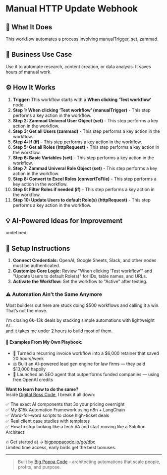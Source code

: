 # Manual HTTP Update Webhook

## 🚀 What It Does
This workflow automates a process involving manualTrigger, set, zammad.

## 💼 Business Use Case
Use it to automate research, content creation, or data analysis. It saves hours of manual work.

## ⚙️ How It Works
1.  **Trigger:** This workflow starts with a **When clicking ‘Test workflow’** node.
2. **Step 1: When clicking ‘Test workflow’ (manualTrigger)** - This step performs a key action in the workflow.
3. **Step 2: Zammad Univeral User Object (set)** - This step performs a key action in the workflow.
4. **Step 3: Get all Users (zammad)** - This step performs a key action in the workflow.
5. **Step 4: If (if)** - This step performs a key action in the workflow.
6. **Step 5: Get all Roles (httpRequest)** - This step performs a key action in the workflow.
7. **Step 6: Basic Variables (set)** - This step performs a key action in the workflow.
8. **Step 7: Zammad Univeral Role Object (set)** - This step performs a key action in the workflow.
9. **Step 8: Convert to Excel Roles (convertToFile)** - This step performs a key action in the workflow.
10. **Step 9: Filter Roles if needed (if)** - This step performs a key action in the workflow.
11. **Step 10: Update Users to default Role(s) (httpRequest)** - This step performs a key action in the workflow.

## 💡 AI-Powered Ideas for Improvement
undefined

## 🔧 Setup Instructions
1. **Connect Credentials:** OpenAI, Google Sheets, Slack, and other nodes must be authenticated.
2. **Customize Core Logic:** Review "When clicking ‘Test workflow’" and "Update Users to default Role(s)" for IDs, table names, and URLs.
3. **Activate the Workflow:** Set the workflow to "Active" after testing.

### ⚠️ Automation Ain’t the Same Anymore

Most builders out here are stuck doing $500 workflows and calling it a win.  
That’s not the move.  

I'm closing $6k–$13k deals by stacking simple automations with lightweight AI...  
and it takes me under 2 hours to build most of them.

#### 🧠 Examples From My Own Playbook:
- 🔁 Turned a recurring invoice workflow into a $6,000 retainer that saved 20 hours/week  
- ⚖️ Built an AI-powered lead gen engine for law firms — they paid $13,000 happily  
- 🚀 Launched an SEO agent that outperforms funded companies — using free OpenAI credits  

**Want to learn how to do the same?**  
Inside [Digital Boss Code](https://bigpoppacode.io/go/dbc), I break it all down:

✅ The exact AI components that 3x your pricing overnight  
✅ My $15k Automation Framework using n8n + LangChain  
✅ Word-for-word scripts to close high-ticket deals  
✅ Real client case studies with templates  
✅ How to stop looking like a tech VA and start moving like a Solution Architect  

🔥 Get started at → [bigpoppacode.io/go/dbc](https://bigpoppacode.io/go/dbc)  
Limited time access, early birds get the best bonuses.

---
> Built by [Big Poppa Code](https://bigpoppacode.io) – architecting automations that scale people, profits, and purpose.
